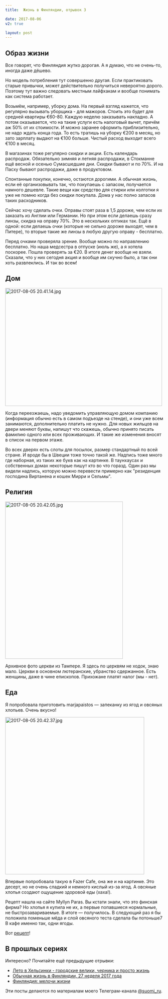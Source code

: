 ```yaml
---
title:  Жизнь в Финляндии, отрывок 3

date: 2017-08-06
v2: true

layout: post
---
```


## Образ жизни

Все говорят, что Финляндия жутко дорогая. А я думаю, что не очень-то, иногда даже дёшево.

Но модель потребления тут совершенно другая. Если практиковать старые привычки, может действительно получиться
невероятно
дорого. Поэтому тут важно следовать местным лайфхакам и вообще понимать как система работает.

<excerpt/>

Возьмём, например, уборку дома. На первый взгляд кажется, что регулярно вызывать уборщика - для мажоров. Стоить это
будет для средней квартиры €60-80. Каждую неделю заказывать накладно. А потом оказывается, что на такие услуги есть
налоговый вычет, причём аж 50% от их стоимости. И можно заранее оформить приблизительно, не надо ждать конца года. То
есть тратишь на уборку €200 в месяц, но зато зарплату выдают на €100 больше. Чистый расход выходит всего €100 в месяц.

В магазинах тоже регулярно скидки и акции. Есть календарь распродаж. Обязательно зимняя и летняя распродажи, в Стокманне
ещё весной и осенью Сумасшедшие дни. Скидки бывают и по 70%. И на Пасху бывают распродажи, даже в продуктовом.

Спонтанные покупки, конечно, остаются дорогими. А обычная жизнь, если её организовывать так, что покупаешь с запасом,
получается намного дешевле. Такие вещи как средство для стирки или колготки я уже не помню когда без скидки покупала.
Дома у нас полно запасов таких расходников.

Сейчас хочу сделать очки. Оправы стоят раза в 1,5 дороже, чем если их заказать из Англии или Германии. Но при этом если
делаешь сразу линзы, скидка на оправу 70%. Это в нескольких оптиках так. Ещё в одной: если делаешь очки (которые не
сильно дороже выходят, чем в Питере), то вторые такие же линзы в любую другую оправу - бесплатно.

Перед очками проверяла зрение. Вообще можно по направлению бесплатно. Но наша медсестра в отпуске (июль же), а я хотела
поскорее. Пошла проверять за €20. В итоге денег вообще не взяли. Сказали, что у них сегодня акция и вообще им скучно
было, а так они хоть развлеклись. И так во всем!

## Дом

<a href="https://fotki.yandex.ru/next/users/toivonens/album/168376/view/646061?page=0" target="_blank"><img
src="https://img-fotki.yandex.ru/get/246987/14441195.52/0_9dbad_92c7f8ed_L.jpg" width="500" height="375" border="0"
title="2017-08-05 20.41.14.jpg" alt="2017-08-05 20.41.14.jpg"/></a>

Когда переезжаешь, надо уведомить управляющую домом компанию (информация обычно есть в самом подъезде на стенде), и они
уже всем занимаются, дополнительно платить не нужно. Для новых жильцов на двери меняют буквы, напишут что скажешь,
обычно принято писать фамилию одного или всех проживающих. И такие же изменения вносят в список на первом этаже.

Во всех дверях есть слоты для посылок, размер стандартный по всей стране. И вроде бы в Швеции тоже точно такой же.
Надпись тоже много где наборная, из таких же букв как на картинке. В таунхаусах и собственных домах некоторые пишут кто
во что горазд. Один раз мы видели надпись, которую можно перевести примерно как "резиденция господина Виртанена и кошек
Мирри и Сельмы".

## Религия

<a href="https://fotki.yandex.ru/next/users/toivonens/album/168376/view/646062?page=0" target="_blank"><img
src="https://img-fotki.yandex.ru/get/467152/14441195.52/0_9dbae_f009a74c_L.jpg" width="375" height="500" border="0"
title="2017-08-05 20.42.05.jpg" alt="2017-08-05 20.42.05.jpg"/></a>

Архивное фото церкви из Тампере. Я здесь по церквям не ходок, знаю мало. Церкви в основном лютеранские, убранство
сдержанное. Есть женщины, даже в чине епископов. Прихожане платят налог (мы - нет).

## Еда

Я попробовала приготовить marjapaistos — запеканку из ягод и овсяных хлопьев. Очень вкусно!

<a href="https://fotki.yandex.ru/next/users/toivonens/album/168376/view/646063?page=0" target="_blank"><img
src="https://img-fotki.yandex.ru/get/249782/14441195.52/0_9dbaf_cbd28c31_L.jpg" width="443" height="500" border="0"
title="2017-08-05 20.42.37.jpg" alt="2017-08-05 20.42.37.jpg"/></a>

Впервые попробовала такую в Fazer Cafe, она же и на картинке. Это десерт, но не очень сладкий и немного кислый из-за
ягод. А овсяные хлопья создают ощущение здоровой еды (хаха!).

Рецепт нашла на сайте Myllyn Paras. Вы кстати знали, что это финская фирма? Но хлопья я купила не их, а первые
попавшиеся нормальные, не быстрозавариваемые. В итоге — получилось. В следующий раз я бы положила поменьше мёда и слой
овсяного теста сделала бы потоньше7 В кафе именно так, одни ягоды.

Вот [рецепт](https://www.myllynparas.fi/reseptit/marjapaistos)!

## В прошлых сериях

Интересно? Почитайте ещё предыдущие отрывки:

- [Лето в Хельсинки - городские велики, черника и просто жизнь](/ru/life/little-suomi-29-2017/)
- [Обычная жизнь в Финляндии, 27 неделя 2017 года](/ru/life/little-suomi-27-2017/)
- [Финляндия: мелочи жизни](/ru/life/little-things-in-finland/)

Эти посты делаются по материалам моего Телеграм-канала [@suomi_ru](https://t.me/suomi_ru).
